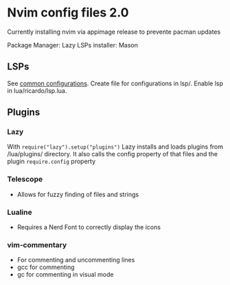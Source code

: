 # Nvim config files 2.0

Currently installing nvim via appimage release to prevente pacman updates

Package Manager: Lazy
LSPs installer: Mason

## LSPs
See [common configurations](https://github.com/neovim/nvim-lspconfig/blob/master/doc/configs.md).
Create file for configurations in lsp/.
Enable lsp in lua/ricardo/lsp.lua.

## Plugins

### Lazy
With `require("lazy").setup("plugins")` Lazy installs and loads plugins from /lua/plugins/ directory.
It also calls the config property of that files and the plugin `require.config` property

### Telescope
- Allows for fuzzy finding of files and strings

### Lualine
- Requires a Nerd Font to correctly display the icons

 ### vim-commentary
- For commenting and uncommenting lines
- gcc for commenting
- gc for commenting in visual mode
